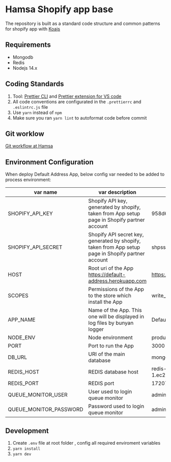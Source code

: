 # Hamsa Shopify app base

The repository is built as a standard code structure and common patterns for shopify app with [Koajs](https://koajs.com/)

## Requirements

- Mongodb
- Redis
- Nodejs 14.x

## Coding Standards

1.  Tool: [Prettier CLI](https://prettier.io/docs/en/cli.html) and [Prettier extension for VS code](https://marketplace.visualstudio.com/items?itemName=esbenp.prettier-vscode)
2.  All code conventions are configurated in the `.prettierrc` and `.eslintrc.js` file
3.  Use `yarn` instead of `npm`
4.  Make sure you ran `yarn lint` to autoformat code before commit

## Git worklow

[Git workflow at Hamsa](https://docs.google.com/document/d/1OMO0t51fXTO-C3OjHtanMXP7APo-37aaaOtyfnTn8Nk/edit)

## Environment Configuration

When deploy Default Address App, below config var needed to be added to process environment:

| var name               | var description                                                                                    | example                                                   |
| ---------------------- | -------------------------------------------------------------------------------------------------- | --------------------------------------------------------- |
| SHOPIFY_API_KEY        | Shopify API key, generated by shopify, taken from App setup page in Shopify partner account        | 958d65e859f31ea0748764XXXXXXXXXX                          |
| SHOPIFY_API_SECRET     | Shopify API secret key, generated by shopify, taken from App setup page in Shopify partner account | shpss_e734783691f1beb4459693XXXXXXXXXX                    |
| HOST                   | Root uri of the App https://default-address.herokuapp.com                                          | https://default-address.herokuapp.com                     |
| SCOPES                 | Permissions of the App to the store which install the App                                          | write_customers,write_orders,write_script_tags            |
| APP_NAME               | Name of the App. This one will be displayed in log files by bunyan logger                          | Default Address App                                       |
| NODE_ENV               | Node environment                                                                                   | production                                                |
| PORT                   | Port to run the App                                                                                | 3000                                                      |
| DB_URL                 | URI of the main database                                                                           | mongodb+srv://test:test@cluster0.ts192.mongodb.net/test   |
| REDIS_HOST             | REDIS database host                                                                                | redis-17207.c292.ap-southeast-1-1.ec2.cloud.redislabs.com |
| REDIS_PORT             | REDIS port                                                                                         | 17207                                                     |
| QUEUE_MONITOR_USER     | User used to login queue monitor                                                                   | admin                                                     |
| QUEUE_MONITOR_PASSWORD | Password used to login queue monitor                                                               | admin                                                     |

## Development

1.  Create `.env` file at root folder , config all required enviroment variables
2.  `yarn install`
3.  `yarn dev`
